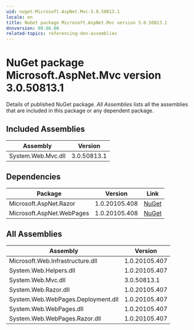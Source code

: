 ```yaml
---
uid: nuget-Microsoft.AspNet.Mvc-3.0.50813.1
locale: en
title: NuGet package Microsoft.AspNet.Mvc version 3.0.50813.1
dnnversion: 09.08.00
related-topics: referencing-dnn-assemblies
---
```


# NuGet package Microsoft.AspNet.Mvc version 3.0.50813.1
Details of published NuGet package.
*All Assemblies* lists all the assemblies that are included in this package or any dependent package.

## Included Assemblies

|Assembly|Version|
|---|---|
|System.Web.Mvc.dll|3.0.50813.1|

## Dependencies

|Package|Version|Link|
|---|---|---|
|Microsoft.AspNet.Razor|1.0.20105.408|[NuGet](https://www.nuget.org/packages/Microsoft.AspNet.Razor/1.0.20105.408)|
|Microsoft.AspNet.WebPages|1.0.20105.408|[NuGet](https://www.nuget.org/packages/Microsoft.AspNet.WebPages/1.0.20105.408)|

## All Assemblies

|Assembly|Version|
|---|---|
|Microsoft.Web.Infrastructure.dll|1.0.20105.407|
|System.Web.Helpers.dll|1.0.20105.407|
|System.Web.Mvc.dll|3.0.50813.1|
|System.Web.Razor.dll|1.0.20105.407|
|System.Web.WebPages.Deployment.dll|1.0.20105.407|
|System.Web.WebPages.dll|1.0.20105.407|
|System.Web.WebPages.Razor.dll|1.0.20105.407|

